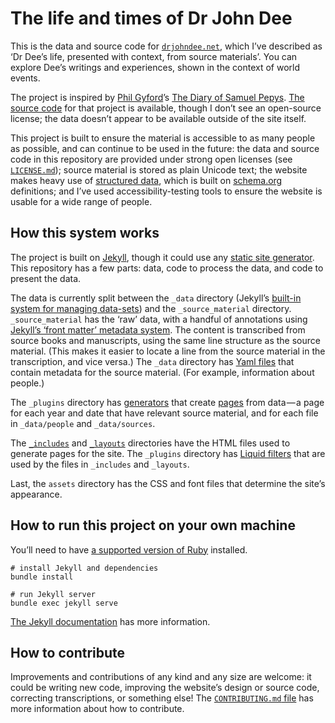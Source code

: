 # The life and times of Dr John Dee

This is the data and source code for [`drjohndee.net`](https://www.drjohndee.net/), which I’ve described as ‘Dr Dee’s life, presented with context, from source materials’. You can explore Dee’s writings and experiences, shown in the context of world events.

The project is inspired by [Phil Gyford](https://www.gyford.com)’s [The Diary of Samuel Pepys](https://www.pepysdiary.com). [The source code](https://github.com/philgyford/pepysdiary) for that project is available, though I don’t see an open-source license; the data doesn’t appear to be available outside of the site itself.

This project is built to ensure the material is accessible to as many people as possible, and can continue to be used in the future: the data and source code in this repository are provided under strong open licenses (see [`LICENSE.md`](LICENSE.md)); source material is stored as plain Unicode text; the website makes heavy use of [structured data](https://developers.google.com/search/docs/guides/intro-structured-data), which is built on [schema.org](https://schema.org) definitions; and I’ve used accessibility-testing tools to ensure the website is usable for a wide range of people.

## How this system works

The project is built on [Jekyll](https://jekyllrb.com), though it could use any [static site generator](https://www.netlify.com/blog/2020/04/14/what-is-a-static-site-generator-and-3-ways-to-find-the-best-one/). This repository has a few parts: data, code to process the data, and code to present the data.

The data is currently split between the `_data` directory (Jekyll’s [built-in system for managing data-sets](https://jekyllrb.com/docs/datafiles/)) and the `_source_material` directory. `_source_material` has the ‘raw’ data, with a handful of annotations using [Jekyll’s ‘front matter’ metadata system](https://jekyllrb.com/docs/front-matter/). The content is transcribed from source books and manuscripts, using the same line structure as the source material. (This makes it easier to locate a line from the source material in the transcription, and vice versa.) The `_data` directory has [Yaml files](https://yaml.org) that contain metadata for the source material. (For example, information about people.)

The `_plugins` directory has [generators](https://jekyllrb.com/docs/plugins/generators/) that create [pages](https://jekyllrb.com/docs/pages/) from data — a page for each year and date that have relevant source material, and for each file in `_data/people` and `_data/sources`.

The [`_includes`](https://jekyllrb.com/docs/includes/) and [`_layouts`](https://jekyllrb.com/docs/layouts/) directories have the HTML files used to generate pages for the site. The `_plugins` directory has [Liquid filters](https://jekyllrb.com/docs/plugins/filters/) that are used by the files in `_includes` and `_layouts`.

Last, the `assets` directory has the CSS and font files that determine the site’s appearance.

## How to run this project on your own machine

You’ll need to have [a supported version of Ruby](https://www.ruby-lang.org/en/downloads/) installed.

```shell
# install Jekyll and dependencies
bundle install

# run Jekyll server
bundle exec jekyll serve
```

[The Jekyll documentation](https://jekyllrb.com/docs/) has more information.

## How to contribute

Improvements and contributions of any kind and any size are welcome: it could be writing new code, improving the website’s design or source code, correcting transcriptions, or something else! The [`CONTRIBUTING.md` file](CONTRIBUTING.md) has more information about how to contribute.
